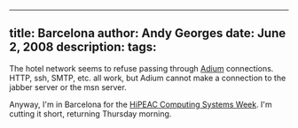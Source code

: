 -----
title:  Barcelona
author: Andy Georges
date: June 2, 2008
description: 
tags: 
-----







The hotel network seems to refuse passing through
[Adium](http://www.adiumx.com/) connections. HTTP, ssh, SMTP, etc. all
work, but Adium cannot make a connection to the jabber server or the msn
server.


Anyway, I'm in Barcelona for the [HiPEAC Computing Systems
Week](http://www.hipeac.net/computing_systems_week_barcelona). I'm
cutting it short, returning Thursday morning.




